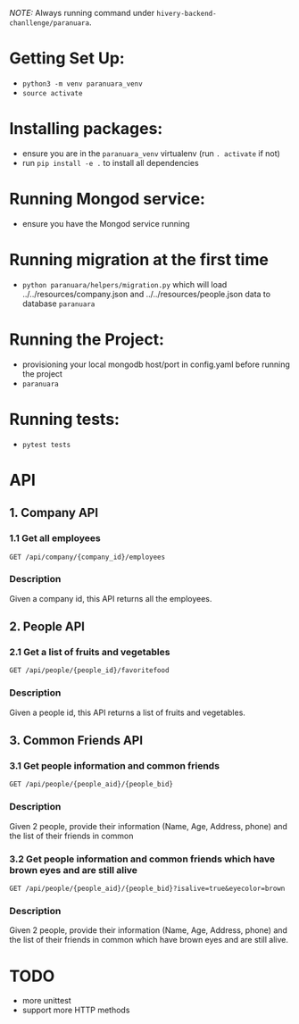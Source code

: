 
*NOTE:*
Always running command under `hivery-backend-chanllenge/paranuara`.

# Getting Set Up:
- `python3 -m venv paranuara_venv`
- `source activate`

# Installing packages:
- ensure you are in the `paranuara_venv` virtualenv (run `. activate` if not)
- run `pip install -e .` to install all dependencies

# Running Mongod service:
- ensure you have the Mongod service running

# Running migration at the first time
- `python paranuara/helpers/migration.py` which will load ../../resources/company.json and ../../resources/people.json data to database `paranuara`

# Running the Project:
- provisioning your local mongodb host/port in config.yaml before running the project
- `paranuara`

# Running tests:
- `pytest tests`

# API
## 1. Company API
### 1.1 Get all employees
```
GET /api/company/{company_id}/employees
```
### Description
Given a company id, this API returns all the employees.


## 2. People API
### 2.1 Get a list of fruits and vegetables
 ```
GET /api/people/{people_id}/favoritefood
```
### Description
Given a people id, this API returns a list of fruits and vegetables.


## 3. Common Friends API
### 3.1 Get people information and common friends
 ```
GET /api/people/{people_aid}/{people_bid}
```
### Description
Given 2 people, provide their information (Name, Age, Address, phone) and the list of their friends in common

### 3.2 Get people information and common friends which have brown eyes and are still alive
 ```
GET /api/people/{people_aid}/{people_bid}?isalive=true&eyecolor=brown
```

### Description
Given 2 people, provide their information (Name, Age, Address, phone) and the list of their friends in common which have brown eyes and are still alive.



# TODO
- more unittest
- support more HTTP methods 
